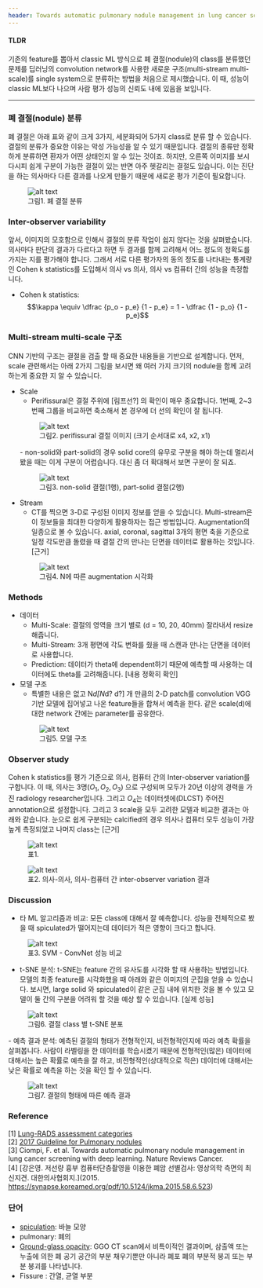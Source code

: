 ```yaml
---
header: Towards automatic pulmonary nodule management in lung cancer screening with deep learning
---
```

#### TLDR
기존의 feature를 뽑아서 classic ML 방식으로 폐 결절(nodule)의 class를 분류했던 문제를 딥러닝의 convolution network를 사용한 새로운 구조(multi-stream multi-scale)를 single system으로 분류하는 방법을 처음으로 제시했습니다. 이 때, 성능이 classic ML보다 나으며 사람 평가 성능의 신뢰도 내에 있음을 보입니다. 

***
### 폐 결절(nodule) 분류 
폐 결절은 아래 표와 같이 크게 3가지, 세분화되어 5가지 class로 분류 할 수 있습니다. 결절의 분류가 중요한 이유는 악성 가능성을 알 수 있기 때문입니다. 결절의 종류만 정확하게 분류하면 환자가 어떤 상태인지 알 수 있는 것이죠. 하지만, 오른쪽 이미지를 보시다시피 쉽게 구분이 가능한 결절이 있는 반면 아주 헷갈리는 결절도 있습니다. 이는 진단을 하는 의사마다 다른 결과를 나오게 만들기 때문에 새로운 평가 기준이 필요합니다. 
<figure>
	<img src="../img/1/nodule_classes.png" alt="alt text">
	<figcaption>그림1. 폐 결절 분류</figcaption>
</figure>	

### Inter-observer variability
앞서, 이미지의 모호함으로 인해서 결절의 분류 작업이 쉽지 않다는 것을 살펴봤습니다. 의사마다 판단의 결과가 다르다고 하면 두 결과를 함께 고려해서 어느 정도의 정확도를 가지는 지를 평가해야 합니다. 그래서 서로 다른 평가자의 동의 정도를 나타내는 통계량인 Cohen k statistics를 도입해서 의사 vs 의사, 의사 vs 컴퓨터 간의 성능을 측정합니다. 

- Cohen k statistics: $$\kappa \equiv \dfrac {p_o - p_e} {1 - p_e} = 1 - \dfrac {1 - p_o} {1 - p_e}$$


### Multi-stream multi-scale 구조
CNN 기반의 구조는 결절을 검출 할 때 중요한 내용들을 기반으로 설계합니다. 먼저, scale 관련해서는 아래 2가지 그림을 보시면 왜 여러 가지 크기의 nodule을 함께 고려하는게 중요한 지 알 수 있습니다. 

- Scale 
	- Perifissural은 결절 주위에 [림프선?] 의 확인이 매우 중요합니다. 1번째, 2~3번째 그룹을 비교하면 축소해서 본 경우에 더 선의 확인이 잘 됩니다. 
	<figure>
		<img src="../img/1/perifissural.png" alt="alt text" title="Title Text">
  		<figcaption>그림2. perifissural 결절 이미지 (크기 순서대로 x4, x2, x1) </figcaption>
	</figure>	
	- non-solid와 part-solid의 경우 solid core의 유무로 구분을 해야 하는데 멀리서 봤을 때는 이게 구분이 어렵습니다. 대신 좀 더 확대해서 보면 구분이 잘 되죠. 
	<figure>
		<img src="../img/1/non_solid_part_solid.png" alt="alt text" title="Title Text">
  		<figcaption>그림3. non-solid 결절(1행), part-solid 결절(2행) </figcaption>
	</figure>	
- Stream
	- CT를 찍으면 3-D로 구성된 이미지 정보를 얻을 수 있습니다. Multi-stream은 이 정보들을 최대한 다양하게 활용하자는 접근 방법입니다. Augmentation의 일종으로 볼 수 있습니다. axial, coronal, sagittal 3개의 평면 축을 기준으로 일정 각도만큼 돌렸을 때 결절 간의 만나는 단면을 데이터로 활용하는 것입니다. [근거] 
	<figure>
		<img src="../img/1/augmentation.png" alt="alt text" title="Title Text">
  		<figcaption>그림4. N에 따른 augmentation 시각화</figcaption>
	</figure>	

### Methods
- 데이터
	- Multi-Scale: 결절의 영역을 크기 별로 (d = 10, 20, 40mm) 잘라내서 resize 해줍니다. 
	- Multi-Stream: 3개 평면에 각도 변화를 줬을 때 스캔과 만나는 단면을 데이터로 사용합니다.  
	- Prediction: 데이터가 theta에 dependent하기 때문에 예측할 때 사용하는 데이터에도 theta를 고려해줍니다. [내용 정확히 확인]                       
- 모델 구조
	- 특별한 내용은 없고 N*d[N*d? d?] 개 만큼의 2-D patch를 convolution VGG 기반 모델에 집어넣고 나온 feature들을 합쳐서 예측을 한다. 같은 scale(d)에 대한 network 간에는 parameter를 공유한다.
	<figure>
		<img src="../img/1/model.png" alt="alt text" title="Title Text">
  		<figcaption>그림5. 모델 구조</figcaption>
	</figure>	


### Observer study
Cohen k statistics를 평가 기준으로 의사, 컴퓨터 간의 Inter-observer variation를 구합니다. 이 때, 의사는 3명($O_1, O_2, O_3$) 으로 구성되며 모두가 20년 이상의 경력을 가진 radiology researcher입니다. 그리고 $O_4$는 데이터셋에(DLCST) 주어진 annotation으로 설정합니다. 그리고 3 scale을 모두 고려한 모델과 비교한 결과는 아래와 같습니다. 
눈으로 쉽게 구분되는 calcified의 경우 의사나 컴퓨터 모두 성능이 가장 높게 측정되었고 나머지 class는 [근거]
<figure>
	<img src="../img/1/eval_result1.png" alt="alt text" title="Title Text">
	<figcaption>표1.</figcaption>
</figure>	
<figure>
	<img src="../img/1/eval_result2.png" alt="alt text" title="Title Text">
	<figcaption>표2. 의사-의사, 의사-컴퓨터 간 inter-observer variation 결과 </figcaption>
</figure>	


### Discussion
- 타 ML 알고리즘과 비교: 모든 class에 대해서 잘 예측합니다. 성능을 전체적으로 봤을 때 spiculated가 떨어지는데 데이터가 적은 영향이 크다고 합니다.
<figure>
	<img src="../img/1/comparison_to_ML.png" alt="alt text" title="Title Text">
	<figcaption>표3. SVM - ConvNet 성능 비교</figcaption>
</figure>	


- t-SNE 분석: t-SNE는 feature 간의 유사도를 시각화 할 때 사용하는 방법입니다. 모델의 최종 feature를 시각화했을 때 아래와 같은 이미지의 군집을 얻을 수 있습니다. 보시면, large solid 와 spiculated이 같은 군집 내에 위치한 것을 볼 수 있고 모델이 둘 간의 구분을 어려워 할 것을 예상 할 수 있습니다. [실제 성능]
<figure>
	<img src="../img/1/tsne_result.png" alt="alt text" title="Title Text">
	<figcaption>그림6. 결절 class 별 t-SNE 분포</figcaption>
</figure>	
- 예측 결과 분석: 예측된 결절의 형태가 전형적인지, 비전형적인지에 따라 예측 확률을 살펴봅니다. 사람이 라벨링을 한 데이터를 학습시켰기 때문에 전형적인(많은) 데이터에 대해서는 높은 확률로 예측을 잘 하고, 비전형적인(상대적으로 적은) 데이터에 대해서는 낮은 확률로 예측을 하는 것을 확인 할 수 있습니다. 
<figure>
	<img src="../img/1/pred_analysis.png" alt="alt text" title="Title Text">
	<figcaption>그림7. 결절의 형태에 따른 예측 결과</figcaption>
</figure>	


### Reference
[1] [Lung-RADS assessment categories](https://www.acr.org/-/media/ACR/Files/RADS/Lung-RADS/LungRADS_AssessmentCategories.pdf?la=en) <br>
[2] [2017 Guideline for Pulmonary nodules](http://www.radiologyassistant.nl/en/p5905aff4788ef/fleischner-2017-guideline-for-pulmonary-nodules.html) <br>
[3] Ciompi, F. et al. Towards automatic pulmonary nodule management in lung cancer screening with deep learning. Nature Reviews Cancer. <br>
[4] [강은영. 저선량 흉부 컴퓨터단층촬영을 이용한 폐암 선별검사: 영상의학 측면의 최신지견. 대한의사협회지.](2015. https://synapse.koreamed.org/pdf/10.5124/jkma.2015.58.6.523) <br>


### 단어
- [spiculation](http://www.ejm.org/upload/42844891.pdf): 바늘 모양
- pulmonary: 폐의
- [Ground-glass opacity](https://en.wikipedia.org/wiki/Ground-glass_opacity): GGO CT scan에서 비특이적인 결과이며, 삼출액 또는 누출에 의한 폐 공기 공간의 부분 채우기뿐만 아니라 폐포 폐의 부분적 붕괴 또는 부분 붕괴를 나타냅니다.
- Fissure : 간열, 균열 부분 
